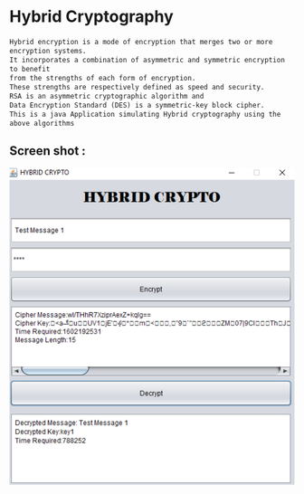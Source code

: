# Hybrid Cryptography

```
Hybrid encryption is a mode of encryption that merges two or more encryption systems.
It incorporates a combination of asymmetric and symmetric encryption to benefit
from the strengths of each form of encryption.
These strengths are respectively defined as speed and security.
RSA is an asymmetric cryptographic algorithm and 
Data Encryption Standard (DES) is a symmetric-key block cipher.
This is a java Application simulating Hybrid cryptography using the above algorithms
```


## Screen shot :

![Alt text](hc.png?raw=true "Screen-Shot")
